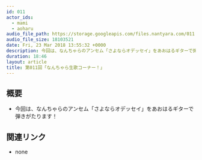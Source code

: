 ```yaml
---
id: 011
actor_ids:
  - mami
  - aoharu
audio_file_path: https://storage.googleapis.com/files.nantyara.com/011.mp3
audio_file_size: 18103521
date: Fri, 23 Mar 2018 13:55:32 +0000
description: 今回は、なんちゃらのアンセム「さよならオデッセイ」をあおはるギターで弾きがたります！
duration: 18:46
layout: article
title: 第011回「なんちゃら生歌コーナー！」
---
```

## 概要

* 今回は、なんちゃらのアンセム「さよならオデッセイ」をあおはるギターで弾きがたります！

## 関連リンク

* none
